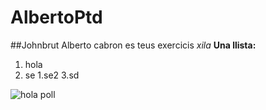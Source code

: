 # AlbertoPtd
##Johnbrut
Alberto cabron es teus exercicis
*xila*
**Una llista:**
1. hola
2. se
   1.se2
3.sd

![hola poll](https://www.google.com/search?sca_esv=0fc3c07800d1d512&q=fortnite&tbm=isch&source=lnms&sa=X&ved=2ahUKEwjJuKzMztqEAxW_aqQEHZLGDZcQ0pQJegQIDRAB&biw=1920&bih=932&safe=active&ssui=on#imgrc=t82vwdBJM8n6jM)
